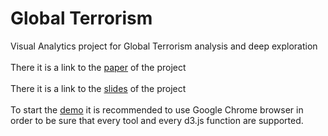 # Global Terrorism

Visual Analytics project for Global Terrorism analysis and deep exploration
<br><br>
There it is a link to the <a href="https://github.com/ottobreludovico/VAProject/blob/main/docs/GlobalTerrorism.pdf">paper</a> of the project
<br><br>
There it is a link to the <a href="https://github.com/ottobreludovico/VAProject/tree/main/docs/report.pptx">slides</a> of the project
<br><br>
To start the <a href="https://ottobreludovico.github.io/VAProject/">demo</a> it is recommended to use Google Chrome browser in order to be sure that every tool and every d3.js function are supported.
